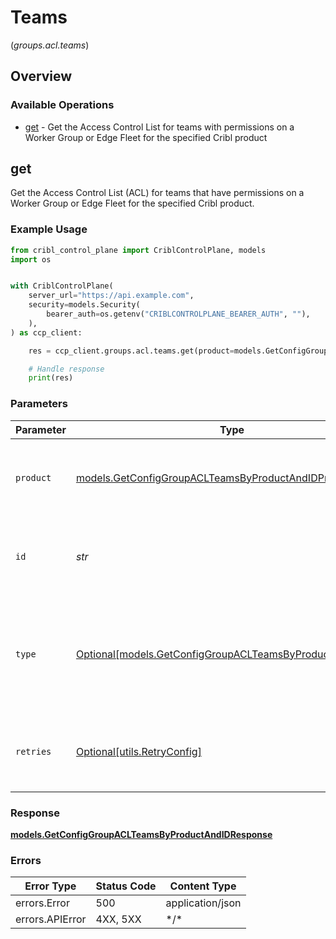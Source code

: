 # Teams
(*groups.acl.teams*)

## Overview

### Available Operations

* [get](#get) - Get the Access Control List for teams with permissions on a Worker Group or Edge Fleet for the specified Cribl product

## get

Get the Access Control List (ACL) for teams that have permissions on a Worker Group or Edge Fleet for the specified Cribl product.

### Example Usage

<!-- UsageSnippet language="python" operationID="getConfigGroupAclTeamsByProductAndId" method="get" path="/products/{product}/groups/{id}/acl/teams" -->
```python
from cribl_control_plane import CriblControlPlane, models
import os


with CriblControlPlane(
    server_url="https://api.example.com",
    security=models.Security(
        bearer_auth=os.getenv("CRIBLCONTROLPLANE_BEARER_AUTH", ""),
    ),
) as ccp_client:

    res = ccp_client.groups.acl.teams.get(product=models.GetConfigGroupACLTeamsByProductAndIDProduct.EDGE, id="<id>", type_=models.GetConfigGroupACLTeamsByProductAndIDType.MACROS)

    # Handle response
    print(res)

```

### Parameters

| Parameter                                                                                                             | Type                                                                                                                  | Required                                                                                                              | Description                                                                                                           |
| --------------------------------------------------------------------------------------------------------------------- | --------------------------------------------------------------------------------------------------------------------- | --------------------------------------------------------------------------------------------------------------------- | --------------------------------------------------------------------------------------------------------------------- |
| `product`                                                                                                             | [models.GetConfigGroupACLTeamsByProductAndIDProduct](../../models/getconfiggroupaclteamsbyproductandidproduct.md)     | :heavy_check_mark:                                                                                                    | Name of the Cribl product that contains the Worker Group or Edge Fleet.                                               |
| `id`                                                                                                                  | *str*                                                                                                                 | :heavy_check_mark:                                                                                                    | The <code>id</code> of the Worker Group or Edge Fleet to get the team ACL for.                                        |
| `type`                                                                                                                | [Optional[models.GetConfigGroupACLTeamsByProductAndIDType]](../../models/getconfiggroupaclteamsbyproductandidtype.md) | :heavy_minus_sign:                                                                                                    | Filter for limiting the response to ACL entries for the specified RBAC resource type.                                 |
| `retries`                                                                                                             | [Optional[utils.RetryConfig]](../../models/utils/retryconfig.md)                                                      | :heavy_minus_sign:                                                                                                    | Configuration to override the default retry behavior of the client.                                                   |

### Response

**[models.GetConfigGroupACLTeamsByProductAndIDResponse](../../models/getconfiggroupaclteamsbyproductandidresponse.md)**

### Errors

| Error Type       | Status Code      | Content Type     |
| ---------------- | ---------------- | ---------------- |
| errors.Error     | 500              | application/json |
| errors.APIError  | 4XX, 5XX         | \*/\*            |